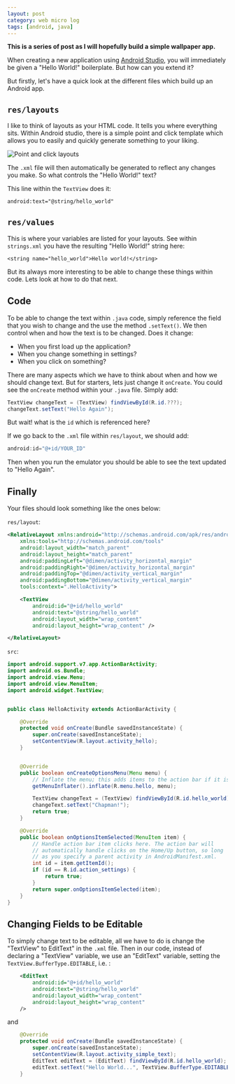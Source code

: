 ```yaml
---
layout: post
category: web micro log
tags: [android, java]
---
```


**This is a series of post as I will hopefully build a simple wallpaper app.**

When creating a new application using [Android Studio](https://developer.android.com/sdk/installing/index.html?pkg=studio), you will immediately be given a "Hello World!" boilerplate. But how can you extend it?

But firstly, let's have a quick look at the different files which build up an Android app.

## `res/layouts`

I like to think of layouts as your HTML code. It tells you where everything sits. Within Android studio, there is a simple point and click template which allows you to easily and quickly generate something to your liking.

![Point and click layouts](https://raw2.github.com/chappers/chappers.github.com/master/img/android/hello-world/designlayout.png)

The `.xml` file will then automatically be generated to reflect any changes you make. So what controls the "Hello World!" text?

This line within the `TextView` does it:

```xml
android:text="@string/hello_world"
```

## `res/values`

This is where your variables are listed for your layouts. See within `strings.xml` you have the resulting "Hello World!" string here:

```
<string name="hello_world">Hello world!</string>
```

But its always more interesting to be able to change these things within code. Lets look at how to do that next.

## Code

To be able to change the text within `.java` code, simply reference the field that you wish to change and the use the method `.setText()`. We then control when and how the text is to be changed. Does it change:

- When you first load up the application?
- When you change something in settings?
- When you click on something?

There are many aspects which we have to think about when and how we should change text. But for starters, lets just change it `onCreate`. You could see the `onCreate` method within your `.java` file. Simply add:

```java
TextView changeText = (TextView) findViewById(R.id.???);
changeText.setText("Hello Again");
```

But wait! what is the `id` which is referenced here?

If we go back to the `.xml` file within `res/layout`, we should add:

```java
android:id="@+id/YOUR_ID"
```

Then when you run the emulator you should be able to see the text updated to "Hello Again".

## Finally

Your files should look something like the ones below:

`res/layout`:

```xml
<RelativeLayout xmlns:android="http://schemas.android.com/apk/res/android"
    xmlns:tools="http://schemas.android.com/tools"
    android:layout_width="match_parent"
    android:layout_height="match_parent"
    android:paddingLeft="@dimen/activity_horizontal_margin"
    android:paddingRight="@dimen/activity_horizontal_margin"
    android:paddingTop="@dimen/activity_vertical_margin"
    android:paddingBottom="@dimen/activity_vertical_margin"
    tools:context=".HelloActivity">

    <TextView
        android:id="@+id/hello_world"
        android:text="@string/hello_world"
        android:layout_width="wrap_content"
        android:layout_height="wrap_content" />

</RelativeLayout>
```

`src`:

```java
import android.support.v7.app.ActionBarActivity;
import android.os.Bundle;
import android.view.Menu;
import android.view.MenuItem;
import android.widget.TextView;


public class HelloActivity extends ActionBarActivity {

    @Override
    protected void onCreate(Bundle savedInstanceState) {
        super.onCreate(savedInstanceState);
        setContentView(R.layout.activity_hello);
    }


    @Override
    public boolean onCreateOptionsMenu(Menu menu) {
        // Inflate the menu; this adds items to the action bar if it is present.
        getMenuInflater().inflate(R.menu.hello, menu);

        TextView changeText = (TextView) findViewById(R.id.hello_world);
        changeText.setText("Chapman!");
        return true;
    }

    @Override
    public boolean onOptionsItemSelected(MenuItem item) {
        // Handle action bar item clicks here. The action bar will
        // automatically handle clicks on the Home/Up button, so long
        // as you specify a parent activity in AndroidManifest.xml.
        int id = item.getItemId();
        if (id == R.id.action_settings) {
            return true;
        }
        return super.onOptionsItemSelected(item);
    }
}
```

## Changing Fields to be Editable

To simply change text to be editable, all we have to do is change the "TextView" to EditText" in the `.xml` file. Then in our code, instead of declaring a "TextView" variable, we use an "EditText" variable, setting the `TextView.BufferType.EDITABLE`, i.e. :

```xml
    <EditText
        android:id="@+id/hello_world"
        android:text="@string/hello_world"
        android:layout_width="wrap_content"
        android:layout_height="wrap_content"
    />
```

and

```java
    @Override
    protected void onCreate(Bundle savedInstanceState) {
        super.onCreate(savedInstanceState);
        setContentView(R.layout.activity_simple_text);
        EditText editText = (EditText) findViewById(R.id.hello_world);
        editText.setText("Hello World...", TextView.BufferType.EDITABLE);
    }
```
